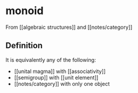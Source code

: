 # monoid
From [[algebraic structures]] and [[notes/category]]

## Definition
It is equivalently any of the following:
- [[unital magma]] with [[associativity]]
- [[semigroup]] with [[unit element]]
- [[notes/category]] with only one object